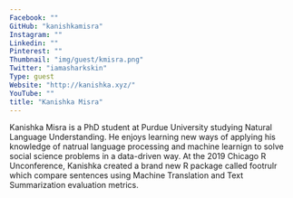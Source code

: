 ```yaml
---
Facebook: ""
GitHub: "kanishkamisra"
Instagram: ""
Linkedin: ""
Pinterest: ""
Thumbnail: "img/guest/kmisra.png"
Twitter: "iamasharkskin"
Type: guest
Website: "http://kanishka.xyz/"
YouTube: ""
title: "Kanishka Misra"
---
```


Kanishka Misra is a PhD student at Purdue University studying Natural Language Understanding. He enjoys learning new ways of applying his knowledge of natrual language processing and machine learnign to solve social science problems in a data-driven way. At the 2019 Chicago R Unconference, Kanishka created a brand new R package called footrulr which compare sentences using Machine Translation and Text Summarization evaluation metrics.
